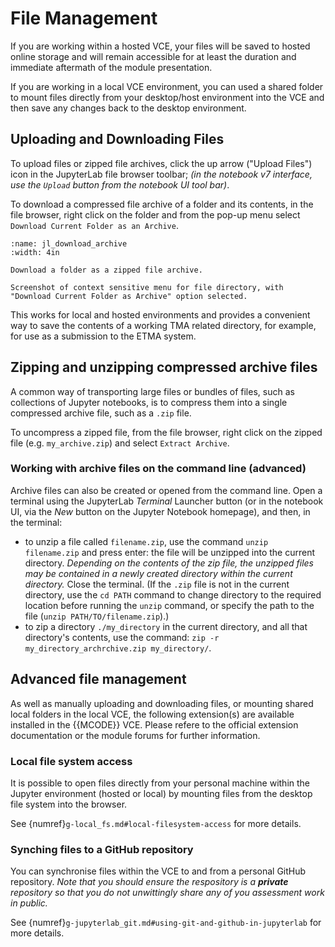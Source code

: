 # File Management

If you are working within a hosted VCE, your files will be saved to hosted online storage and will remain accessible for at least the duration and immediate aftermath of the module presentation.

If you are working in a local VCE environment, you can used a shared folder to mount files directly from your desktop/host environment into the VCE and then save any changes back to the desktop environment.

## Uploading and Downloading Files

To upload files or zipped file archives, click the up arrow ("Upload Files") icon in the JupyterLab file browser toolbar; *(in the notebook v7 interface, use the `Upload` button from the notebook UI tool bar)*.

<!-- {% if jl_archive_extension %} -->
To download a compressed file archive of a folder and its contents, in the file browser, right click on the folder and from the pop-up menu select `Download Current Folder as an Archive`.

```{figure} md_assets/media/jl_download_archive.png
:name: jl_download_archive
:width: 4in

Download a folder as a zipped file archive.

Screenshot of context sensitive menu for file directory, with "Download Current Folder as Archive" option selected.

```

This works for local and hosted environments and provides a convenient way to save the contents of a working TMA related directory, for example, for use as a submission to the ETMA system.
<!-- {% endif %} -->

## Zipping and unzipping compressed archive files

A common way of transporting large files or bundles of files, such as collections of Jupyter notebooks, is to compress them into a single compressed archive file, such as a `.zip` file.

To uncompress a zipped file, from the file browser, right click on the zipped file (e.g. `my_archive.zip`) and select `Extract Archive`.

### Working with archive files on the command line (advanced)

Archive files can also be created or opened from the command line. Open a terminal using the JupyterLab *Terminal* Launcher button (or in the notebook UI, via the *New* button on the Jupyter Notebook homepage), and then, in the terminal:

- to unzip a file called `filename.zip`, use the command `unzip filename.zip` and press enter: the file will be unzipped into the current directory. *Depending on the contents of the zip file, the unzipped files may be contained in a newly created directory within the current directory.* Close the terminal. (If the `.zip` file is not in the current directory, use the `cd PATH` command to change directory to the required location before running the `unzip` command, or specify the path to the file (`unzip PATH/TO/filename.zip`).)
- to zip a directory `./my_directory` in the current directory, and all that directory's contents, use the command: `zip -r my_directory_archrchive.zip my_directory/`. 

<!-- {% if use_git or use_local_fs} -->
## Advanced file management
<!-- {% endif %} -->

As well as manually uploading and downloading files, or mounting shared local folders in the local VCE, the following extension(s) are available installed in the {{MCODE}} VCE. Please refere to the official extension documentation or the module forums for further information.

<!-- {% if use_local_fs} -->
### Local file system access

It is possible to open files directly from your personal machine within the Jupyter environment (hosted or local) by mounting files from the desktop file system into the browser.

See {numref}`g-local_fs.md#local-filesystem-access` for more details.

<!-- {% endif %} -->

<!-- {% if use_git} -->
### Synching files to a GitHub repository

You can synchronise files within the VCE to and from a personal GitHub repository. *Note that you should ensure the respository is a __private__ repository so that you do not unwittingly share any of you assessment work in public.*

See {numref}`g-jupyterlab_git.md#using-git-and-github-in-jupyterlab` for more details.
<!-- {% endif %} -->
